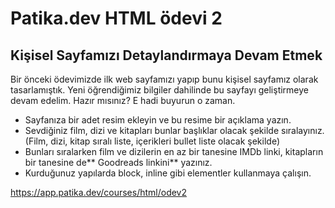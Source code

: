 # Patika.dev HTML ödevi 2

## Kişisel Sayfamızı Detaylandırmaya Devam Etmek
Bir önceki ödevimizde ilk web sayfamızı yapıp bunu kişisel sayfamız olarak tasarlamıştık. Yeni öğrendiğimiz bilgiler dahilinde bu sayfayı geliştirmeye devam edelim. Hazır mısınız? E hadi buyurun o zaman.

- Sayfanıza bir adet resim ekleyin ve bu resime bir açıklama yazın.
- Sevdiğiniz film, dizi ve kitapları bunlar başlıklar olacak şekilde sıralayınız. (Film, dizi, kitap sıralı liste, içerikleri bullet liste olacak şekilde)
- Bunları sıralarken film ve dizilerin en az bir tanesine IMDb linki, kitapların bir tanesine de** Goodreads linkini** yazınız.
- Kurduğunuz yapılarda block, inline gibi elementler kullanmaya çalışın.

https://app.patika.dev/courses/html/odev2
